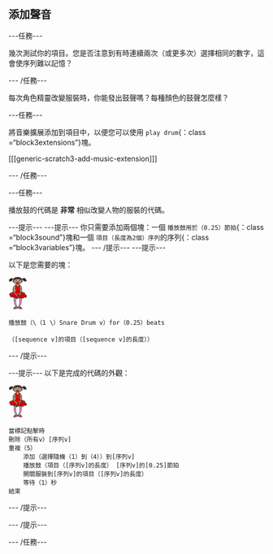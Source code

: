 ## 添加聲音

\---任務\---

幾次測試你的項目。您是否注意到有時連續兩次（或更多次）選擇相同的數字，這會使序列難以記憶？

\--- /任務\---

每次角色精靈改變服裝時，你能發出鼓聲嗎？每種顏色的鼓聲怎麼樣？

\---任務\---

將音樂擴展添加到項目中，以便您可以使用 `play drum`{：class =“block3extensions”}塊。

[[[generic-scratch3-add-music-extension]]]

\--- /任務\---

\---任務\---

播放鼓的代碼是 **非常** 相似改變人物的服裝的代碼。

\---提示\--- \---提示\--- 你只需要添加兩個塊：一個 `播放鼓用於（0.25）節拍`{：class =“block3sound”}塊和一個 `項目（長度為2個）序列`的序列{：class =“block3variables”}塊。 \--- /提示\--- \---提示\---

以下是您需要的塊：

![芭蕾舞演員](images/ballerina.png)

```blocks3
播放鼓（\（1 \）Snare Drum v）for（0.25）beats

（[sequence v]的項目（[sequence v]的長度））
```

\--- /提示\---

\---提示\--- 以下是完成的代碼的外觀：

![芭蕾舞演員](images/ballerina.png)

```blocks3
當標記點擊時
刪除（所有v）[序列v]
重複（5）
    添加（選擇隨機（1）到（4））到[序列v]
    播放鼓（項目（[序列v]的長度） [序列v]的[0.25]節拍
    開關服裝到[序列v]的項目（[序列v]的長度）
    等待（1）秒
結束
```

\--- /提示\---

\--- /提示\---

\--- /任務\---
